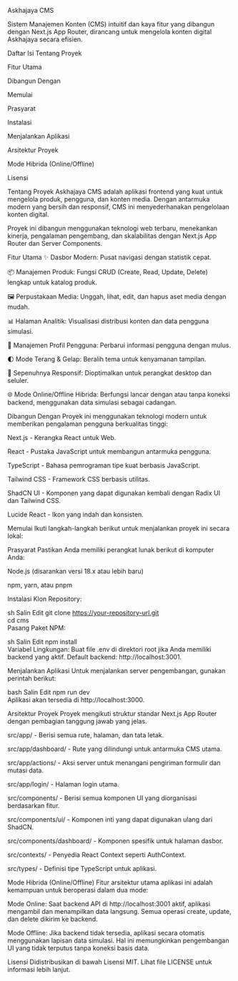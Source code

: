 Askhajaya CMS

<p> Sistem Manajemen Konten (CMS) intuitif dan kaya fitur yang dibangun dengan Next.js App Router, dirancang untuk mengelola konten digital Askhajaya secara efisien. </p>
Daftar Isi
Tentang Proyek

Fitur Utama

Dibangun Dengan

Memulai

Prasyarat

Instalasi

Menjalankan Aplikasi

Arsitektur Proyek

Mode Hibrida (Online/Offline)

Lisensi

Tentang Proyek
Askhajaya CMS adalah aplikasi frontend yang kuat untuk mengelola produk, pengguna, dan konten media. Dengan antarmuka modern yang bersih dan responsif, CMS ini menyederhanakan pengelolaan konten digital.

Proyek ini dibangun menggunakan teknologi web terbaru, menekankan kinerja, pengalaman pengembang, dan skalabilitas dengan Next.js App Router dan Server Components.

Fitur Utama
✨ Dasbor Modern: Pusat navigasi dengan statistik cepat.

📦 Manajemen Produk: Fungsi CRUD (Create, Read, Update, Delete) lengkap untuk katalog produk.

🖼️ Perpustakaan Media: Unggah, lihat, edit, dan hapus aset media dengan mudah.

📊 Halaman Analitik: Visualisasi distribusi konten dan data pengguna simulasi.

👤 Manajemen Profil Pengguna: Perbarui informasi pengguna dengan mulus.

🌓 Mode Terang & Gelap: Beralih tema untuk kenyamanan tampilan.

📱 Sepenuhnya Responsif: Dioptimalkan untuk perangkat desktop dan seluler.

🌐 Mode Online/Offline Hibrida: Berfungsi lancar dengan atau tanpa koneksi backend, menggunakan data simulasi sebagai cadangan.

Dibangun Dengan
Proyek ini menggunakan teknologi modern untuk memberikan pengalaman pengguna berkualitas tinggi:

Next.js - Kerangka React untuk Web.

React - Pustaka JavaScript untuk membangun antarmuka pengguna.

TypeScript - Bahasa pemrograman tipe kuat berbasis JavaScript.

Tailwind CSS - Framework CSS berbasis utilitas.

ShadCN UI - Komponen yang dapat digunakan kembali dengan Radix UI dan Tailwind CSS.

Lucide React - Ikon yang indah dan konsisten.

Memulai
Ikuti langkah-langkah berikut untuk menjalankan proyek ini secara lokal:

Prasyarat
Pastikan Anda memiliki perangkat lunak berikut di komputer Anda:

Node.js (disarankan versi 18.x atau lebih baru)

npm, yarn, atau pnpm

Instalasi
Klon Repository:

sh
Salin
Edit
git clone https://your-repository-url.git  
cd cms  
Pasang Paket NPM:

sh
Salin
Edit
npm install  
Variabel Lingkungan:
Buat file .env di direktori root jika Anda memiliki backend yang aktif.
Default backend: http://localhost:3001.

Menjalankan Aplikasi
Untuk menjalankan server pengembangan, gunakan perintah berikut:

bash
Salin
Edit
npm run dev  
Aplikasi akan tersedia di http://localhost:3000.

Arsitektur Proyek
Proyek mengikuti struktur standar Next.js App Router dengan pembagian tanggung jawab yang jelas.

src/app/ - Berisi semua rute, halaman, dan tata letak.

src/app/dashboard/ - Rute yang dilindungi untuk antarmuka CMS utama.

src/app/actions/ - Aksi server untuk menangani pengiriman formulir dan mutasi data.

src/app/login/ - Halaman login utama.

src/components/ - Berisi semua komponen UI yang diorganisasi berdasarkan fitur.

src/components/ui/ - Komponen inti yang dapat digunakan ulang dari ShadCN.

src/components/dashboard/ - Komponen spesifik untuk halaman dasbor.

src/contexts/ - Penyedia React Context seperti AuthContext.

src/types/ - Definisi tipe TypeScript untuk aplikasi.

Mode Hibrida (Online/Offline)
Fitur arsitektur utama aplikasi ini adalah kemampuan untuk beroperasi dalam dua mode:

Mode Online: Saat backend API di http://localhost:3001 aktif, aplikasi mengambil dan menampilkan data langsung. Semua operasi create, update, dan delete dikirim ke backend.

Mode Offline: Jika backend tidak tersedia, aplikasi secara otomatis menggunakan lapisan data simulasi. Hal ini memungkinkan pengembangan UI yang tidak terputus tanpa koneksi basis data.

Lisensi
Didistribusikan di bawah Lisensi MIT. Lihat file LICENSE untuk informasi lebih lanjut.
